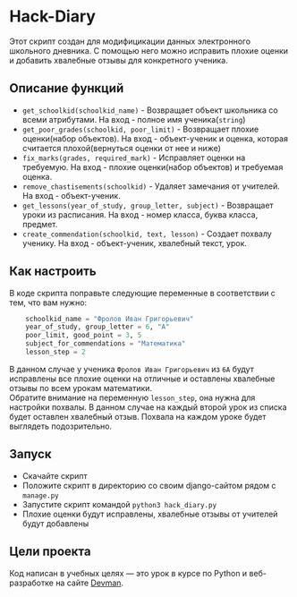 # Hack-Diary

Этот скрипт создан для модифицикации данных электронного школьного дневника.
С помощью него можно исправить плохие оценки и добавить хвалебные отзывы для конкретного ученика.

## Описание функций

- `get_schoolkid(schoolkid_name)` - Возвращает объект школьника со всеми атрибутами. На вход - полное имя ученика(`string`)
- `get_poor_grades(schoolkid, poor_limit)` - Возвращает плохие оценки(набор объектов). На вход - объект-ученик и оценка, которая считается плохой(вернуться оценки от нее и ниже)
- `fix_marks(grades, required_mark)` - Исправляет оценки на требуемую. На вход - плохие оценки(набор объектов) и требуемая оценка.
- `remove_chastisements(schoolkid)` - Удаляет замечания от учителей. На вход - объект-ученик.
- `get_lessons(year_of_study, group_letter, subject)` - Возвращает уроки из расписания. На вход - номер класса, буква класса, предмет.
- `create_commendation(schoolkid, text, lesson)` -  Создает похвалу ученику. На вход - объект-ученик, хвалебный текст, урок.

## Как настроить

В коде скрипта поправьте следующие переменные в соответствии с тем, что вам нужно:

```python
    schoolkid_name = "Фролов Иван Григорьевич"
    year_of_study, group_letter = 6, "А"
    poor_limit, good_point = 3, 5
    subject_for_commendations = "Математика"
    lesson_step = 2
```

В данном случае у ученика `Фролов Иван Григорьевич` из `6А` будут исправлены все плохие оценки на отличные и оставлены хвалебные отзывы по всем урокам математики.  
Обратите внимание на переменную `lesson_step`, она нужна для настройки похвалы. В данном случае на каждый второй урок из списка будет оставлен хвалебный отзыв. Похвала на каждом уроке будет выглядеть подозрительно.

## Запуск

- Скачайте скрипт
- Положите скрипт в директорию со своим django-сайтом рядом с `manage.py`
- Запустите скрипт командой `python3 hack_diary.py`
- Плохие оценки будут исправлены, хвалебные отзывы от учителей будут добавлены

## Цели проекта

Код написан в учебных целях — это урок в курсе по Python и веб-разработке на сайте [Devman](https://dvmn.org).
